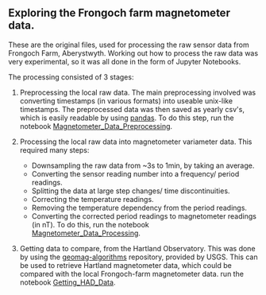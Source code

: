 ## Exploring the Frongoch farm magnetometer data.

These are the original files, used for processing the raw sensor data from Frongoch Farm, Aberystwyth. Working out how to process the raw data was very experimental, so it was all done in the form of Jupyter Notebooks.

The processing consisted of 3 stages:

1. Preprocessing the local raw data. The main preprocessing involved was converting timestamps (in various formats) into useable unix-like timestamps. The preprocessed data was then saved as yearly csv's, which is easily readable by using [pandas](https://pandas.pydata.org/). To do this step, run the notebook [Magnetometer_Data_Preprocessing](Magnetometer_Data_Preprocessing.ipynb).

2. Processing the local raw data into magnetometer variameter data. This required many steps:
    * Downsampling the raw data from ~3s to 1min, by taking an average.
    * Converting the sensor reading number into a frequency/ period readings.
    * Splitting the data at large step changes/ time discontinuities.
    * Correcting the temperature readings.
    * Removing the temperature dependency from the period readings.
    * Converting the corrected period readings to magnetometer readings (in nT).
    To do this, run the notebook [Magnetometer_Data_Processing](Magnetometer_Data_Processing.ipynb).
    
3. Getting data to compare, from the Hartland Observatory. This was done by using the [geomag-algorithms](https://github.com/usgs/geomag-algorithms/tree/master/geomagio) repository, provided by USGS. This can be used to retrieve Hartland magnetometer data, which could be compared with the local Frongoch-farm magnetometer data. run the notebook [Getting_HAD_Data](Getting_HAD_Data.ipynb).
